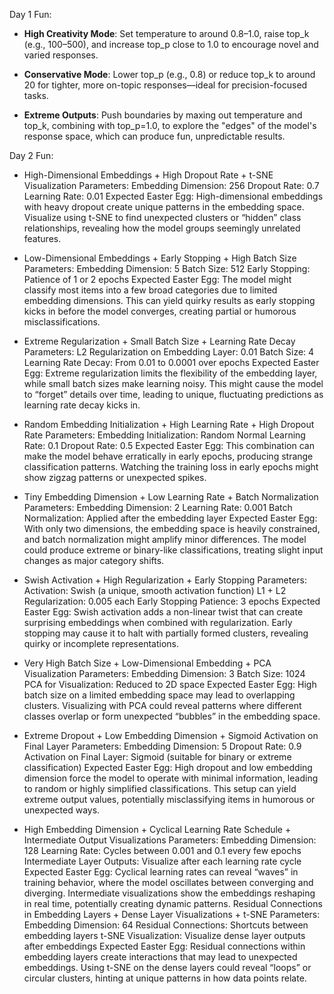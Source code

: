 Day 1 Fun:
- __High Creativity Mode__: Set temperature to around 0.8–1.0, raise top_k (e.g., 100–500), and increase top_p close to 1.0 to encourage novel and varied responses.

- __Conservative Mode__: Lower top_p (e.g., 0.8) or reduce top_k to around 20 for tighter, more on-topic responses—ideal for precision-focused tasks.

- __Extreme Outputs__: Push boundaries by maxing out temperature and top_k, combining with top_p=1.0, to explore the "edges" of the model's response space, which can produce fun, unpredictable results.

Day 2 Fun:
- High-Dimensional Embeddings + High Dropout Rate + t-SNE Visualization
Parameters:
Embedding Dimension: 256
Dropout Rate: 0.7
Learning Rate: 0.01
Expected Easter Egg: High-dimensional embeddings with heavy dropout create unique patterns in the embedding space. Visualize using t-SNE to find unexpected clusters or “hidden” class relationships, revealing how the model groups seemingly unrelated features.

- Low-Dimensional Embeddings + Early Stopping + High Batch Size
Parameters:
Embedding Dimension: 5
Batch Size: 512
Early Stopping: Patience of 1 or 2 epochs
Expected Easter Egg: The model might classify most items into a few broad categories due to limited embedding dimensions. This can yield quirky results as early stopping kicks in before the model converges, creating partial or humorous misclassifications.

- Extreme Regularization + Small Batch Size + Learning Rate Decay
Parameters:
L2 Regularization on Embedding Layer: 0.01
Batch Size: 4
Learning Rate Decay: From 0.01 to 0.0001 over epochs
Expected Easter Egg: Extreme regularization limits the flexibility of the embedding layer, while small batch sizes make learning noisy. This might cause the model to “forget” details over time, leading to unique, fluctuating predictions as learning rate decay kicks in.

- Random Embedding Initialization + High Learning Rate + High Dropout Rate
Parameters:
Embedding Initialization: Random Normal
Learning Rate: 0.1
Dropout Rate: 0.5
Expected Easter Egg: This combination can make the model behave erratically in early epochs, producing strange classification patterns. Watching the training loss in early epochs might show zigzag patterns or unexpected spikes.

- Tiny Embedding Dimension + Low Learning Rate + Batch Normalization
Parameters:
Embedding Dimension: 2
Learning Rate: 0.001
Batch Normalization: Applied after the embedding layer
Expected Easter Egg: With only two dimensions, the embedding space is heavily constrained, and batch normalization might amplify minor differences. The model could produce extreme or binary-like classifications, treating slight input changes as major category shifts.

- Swish Activation + High Regularization + Early Stopping
Parameters:
Activation: Swish (a unique, smooth activation function)
L1 + L2 Regularization: 0.005 each
Early Stopping Patience: 3 epochs
Expected Easter Egg: Swish activation adds a non-linear twist that can create surprising embeddings when combined with regularization. Early stopping may cause it to halt with partially formed clusters, revealing quirky or incomplete representations.

- Very High Batch Size + Low-Dimensional Embedding + PCA Visualization
Parameters:
Embedding Dimension: 3
Batch Size: 1024
PCA for Visualization: Reduced to 2D space
Expected Easter Egg: High batch size on a limited embedding space may lead to overlapping clusters. Visualizing with PCA could reveal patterns where different classes overlap or form unexpected “bubbles” in the embedding space.

- Extreme Dropout + Low Embedding Dimension + Sigmoid Activation on Final Layer
Parameters:
Embedding Dimension: 5
Dropout Rate: 0.9
Activation on Final Layer: Sigmoid (suitable for binary or extreme classification)
Expected Easter Egg: High dropout and low embedding dimension force the model to operate with minimal information, leading to random or highly simplified classifications. This setup can yield extreme output values, potentially misclassifying items in humorous or unexpected ways.

- High Embedding Dimension + Cyclical Learning Rate Schedule + Intermediate Output Visualizations
Parameters:
Embedding Dimension: 128
Learning Rate: Cycles between 0.001 and 0.1 every few epochs
Intermediate Layer Outputs: Visualize after each learning rate cycle
Expected Easter Egg: Cyclical learning rates can reveal “waves” in training behavior, where the model oscillates between converging and diverging. Intermediate visualizations show the embeddings reshaping in real time, potentially creating dynamic patterns.
Residual Connections in Embedding Layers + Dense Layer Visualizations + t-SNE
Parameters:
Embedding Dimension: 64
Residual Connections: Shortcuts between embedding layers
t-SNE Visualization: Visualize dense layer outputs after embeddings
Expected Easter Egg: Residual connections within embedding layers create interactions that may lead to unexpected embeddings. Using t-SNE on the dense layers could reveal “loops” or circular clusters, hinting at unique patterns in how data points relate.

